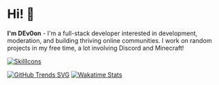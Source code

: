 

# Hi! 👋
**I'm DEv0on** - I'm a full-stack developer interested in development, moderation, and building thriving online communities. I work on random projects in my free time, a lot involving Discord and Minecraft!

[![SkillIcons](https://skillicons.dev/icons?i=java,kotlin,js,ts,rust,html,css,nodejs,tailwind,vue,nuxt,mongodb,prisma,docker)](https://skillicons.dev)<br/>

<a href="#">![GitHub Trends SVG](https://api.githubtrends.io/user/svg/DEv0on/langs?time_range=all_time&use_percent=True&include_private=True&loc_metric=changed&theme=dark)</a>
<a href="#">![Wakatime Stats](https://github-readme-stats.vercel.app/api/wakatime?username=dev0on&langs_count=5&layout=compact&theme=dark)</a>
